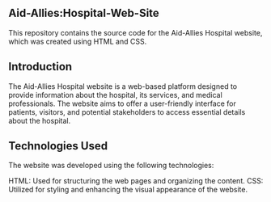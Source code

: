 ## Aid-Allies:Hospital-Web-Site
This repository contains the source code for the Aid-Allies Hospital website, which was created using HTML and CSS.

## Introduction
The Aid-Allies Hospital website is a web-based platform designed to provide information about the hospital, its services, and medical professionals. The website aims to offer a user-friendly interface for patients, visitors, and potential stakeholders to access essential details about the hospital.
## Technologies Used
The website was developed using the following technologies:

HTML: Used for structuring the web pages and organizing the content.
CSS: Utilized for styling and enhancing the visual appearance of the website.


